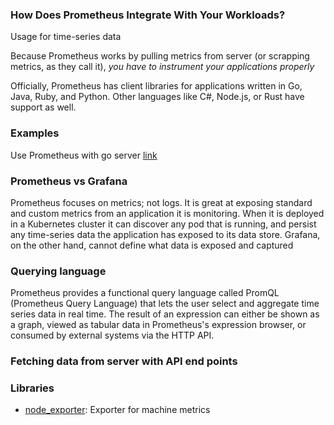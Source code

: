 ### How Does Prometheus Integrate With Your Workloads?

Usage for time-series data

Because Prometheus works by pulling metrics from server (or scrapping metrics, as they call it), *you have to instrument your applications properly*

Officially, Prometheus has client libraries for applications written in Go, Java, Ruby, and Python. Other languages like C#, Node.js, or Rust have support as well.

### Examples

Use Prometheus with go server [link](https://www.sentinelone.com/blog/prometheus-tutorial-detailed-guide-to-getting-started/)

### Prometheus vs Grafana

Prometheus focuses on metrics; not logs. It is great at exposing standard and custom metrics from an application it is monitoring. When it is deployed in a Kubernetes cluster it can discover any pod that is running, and persist any time-series data the application has exposed to its data store. Grafana, on the other hand, cannot define what data is exposed and captured

### Querying language

Prometheus provides a functional query language called PromQL (Prometheus Query Language) that lets the user select and aggregate time series data in real time. The result of an expression can either be shown as a graph, viewed as tabular data in Prometheus's expression browser, or consumed by external systems via the HTTP API.

### Fetching data from server with API end points


### Libraries

- [node_exporter](https://github.com/prometheus/node_exporter): Exporter for machine metrics
